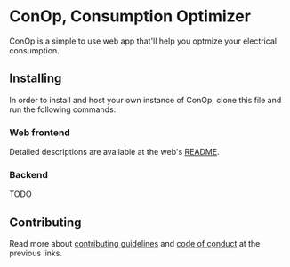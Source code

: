 # ConOp, Consumption Optimizer

ConOp is a simple to use web app that'll help you optmize your electrical consumption.

## Installing

In order to install and host your own instance of ConOp, clone this file and run the following commands:

### Web frontend

Detailed descriptions are available at the web's [README](./web/README.md).

### Backend

TODO

## Contributing

Read more about [contributing guidelines](./CONTRIBUTING.md) and [code of conduct](./CODE_OF_CONDUCT.md) at the previous links.
